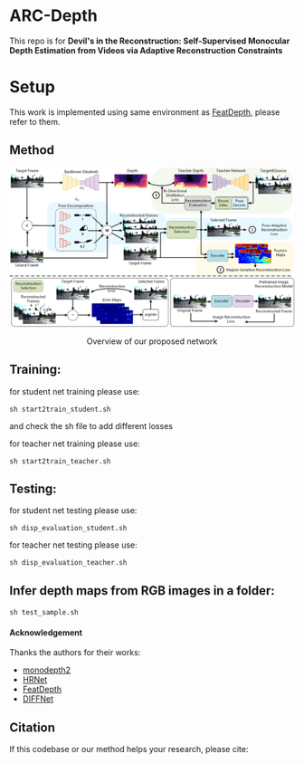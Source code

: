 # ARC-Depth

This repo is for **Devil's in the Reconstruction: Self-Supervised Monocular Depth Estimation from Videos via Adaptive Reconstruction Constraints**

# Setup
This work is implemented using same environment as [FeatDepth](https://github.com/sconlyshootery/FeatDepth), please refer to them.

<!-- ## Comparing with others
![](images/table1.png) -->

## Method
<p align="center">
  <img src="images/overview.png" alt="frameworkpng" width="800" />
</p>
<p align="center">Overview of our proposed network</p>

## Training:

for student net training please use:
```
sh start2train_student.sh
```
and check the sh file to add different losses

for teacher net training please use:
```
sh start2train_teacher.sh
```

## Testing:

for student net testing please use:
```
sh disp_evaluation_student.sh
```

for teacher net testing please use:
```
sh disp_evaluation_teacher.sh
```

## Infer depth maps from RGB images in a folder:

```
sh test_sample.sh
```

#### Acknowledgement
 Thanks the authors for their works:
 - [monodepth2](https://github.com/nianticlabs/monodepth2)
 - [HRNet](https://github.com/HRNet/HRNet-Semantic-Segmentation)
 - [FeatDepth](https://github.com/sconlyshootery/FeatDepth)
 - [DIFFNet](https://github.com/brandleyzhou/DIFFNet)

## Citation

If this codebase or our method helps your research, please cite:

